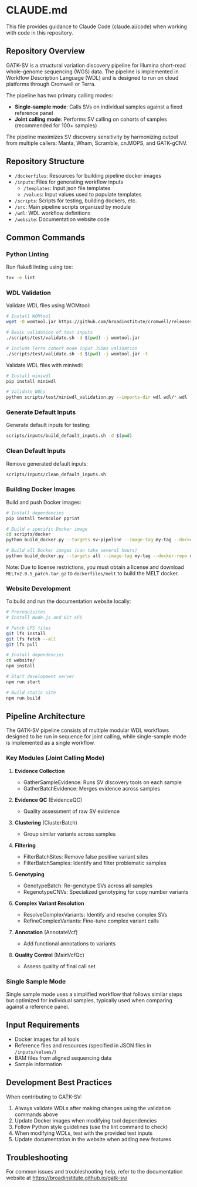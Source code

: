 # CLAUDE.md

This file provides guidance to Claude Code (claude.ai/code) when working with code in this repository.

## Repository Overview

GATK-SV is a structural variation discovery pipeline for Illumina short-read whole-genome sequencing (WGS) data. The pipeline is implemented in Workflow Description Language (WDL) and is designed to run on cloud platforms through Cromwell or Terra.

The pipeline has two primary calling modes:
- **Single-sample mode**: Calls SVs on individual samples against a fixed reference panel
- **Joint calling mode**: Performs SV calling on cohorts of samples (recommended for 100+ samples)

The pipeline maximizes SV discovery sensitivity by harmonizing output from multiple callers: Manta, Wham, Scramble, cn.MOPS, and GATK-gCNV.

## Repository Structure

- `/dockerfiles`: Resources for building pipeline docker images
- `/inputs`: Files for generating workflow inputs
  - `/templates`: Input json file templates
  - `/values`: Input values used to populate templates
- `/scripts`: Scripts for testing, building dockers, etc.
- `/src`: Main pipeline scripts organized by module
- `/wdl`: WDL workflow definitions
- `/website`: Documentation website code

## Common Commands

### Python Linting

Run flake8 linting using tox:

```bash
tox -e lint
```

### WDL Validation

Validate WDL files using WOMtool:

```bash
# Install WOMtool
wget -O womtool.jar https://github.com/broadinstitute/cromwell/releases/download/84/womtool-84.jar

# Basic validation of test inputs
./scripts/test/validate.sh -d $(pwd) -j womtool.jar

# Include Terra cohort mode input JSONs validation
./scripts/test/validate.sh -d $(pwd) -j womtool.jar -t
```

Validate WDL files with miniwdl:

```bash
# Install miniwdl
pip install miniwdl

# Validate WDLs
python scripts/test/miniwdl_validation.py --imports-dir wdl wdl/*.wdl
```

### Generate Default Inputs

Generate default inputs for testing:

```bash
scripts/inputs/build_default_inputs.sh -d $(pwd)
```

### Clean Default Inputs

Remove generated default inputs:

```bash
scripts/inputs/clean_default_inputs.sh
```

### Building Docker Images

Build and push Docker images:

```bash
# Install dependencies
pip install termcolor pprint

# Build a specific Docker image
cd scripts/docker
python build_docker.py --targets sv-pipeline --image-tag my-tag --docker-repo myrepo

# Build all Docker images (can take several hours)
python build_docker.py --targets all --image-tag my-tag --docker-repo myrepo
```

Note: Due to license restrictions, you must obtain a license and download `MELTv2.0.5_patch.tar.gz` to `dockerfiles/melt` to build the MELT docker.

### Website Development

To build and run the documentation website locally:

```bash
# Prerequisites
# Install Node.js and Git LFS

# Fetch LFS files
git lfs install
git lfs fetch --all
git lfs pull

# Install dependencies
cd website/
npm install

# Start development server
npm run start

# Build static site
npm run build
```

## Pipeline Architecture

The GATK-SV pipeline consists of multiple modular WDL workflows designed to be run in sequence for joint calling, while single-sample mode is implemented as a single workflow.

### Key Modules (Joint Calling Mode)

1. **Evidence Collection**
   - GatherSampleEvidence: Runs SV discovery tools on each sample
   - GatherBatchEvidence: Merges evidence across samples

2. **Evidence QC** (EvidenceQC)
   - Quality assessment of raw SV evidence

3. **Clustering** (ClusterBatch)
   - Group similar variants across samples

4. **Filtering**
   - FilterBatchSites: Remove false positive variant sites
   - FilterBatchSamples: Identify and filter problematic samples

5. **Genotyping**
   - GenotypeBatch: Re-genotype SVs across all samples
   - RegenotypeCNVs: Specialized genotyping for copy number variants

6. **Complex Variant Resolution**
   - ResolveComplexVariants: Identify and resolve complex SVs
   - RefineComplexVariants: Fine-tune complex variant calls

7. **Annotation** (AnnotateVcf)
   - Add functional annotations to variants

8. **Quality Control** (MainVcfQc)
   - Assess quality of final call set

### Single Sample Mode

Single sample mode uses a simplified workflow that follows similar steps but optimized for individual samples, typically used when comparing against a reference panel.

## Input Requirements

- Docker images for all tools
- Reference files and resources (specified in JSON files in `/inputs/values/`)
- BAM files from aligned sequencing data
- Sample information

## Development Best Practices

When contributing to GATK-SV:

1. Always validate WDLs after making changes using the validation commands above
2. Update Docker images when modifying tool dependencies
3. Follow Python style guidelines (use the lint command to check)
4. When modifying WDLs, test with the provided test inputs
5. Update documentation in the website when adding new features

## Troubleshooting

For common issues and troubleshooting help, refer to the documentation website at https://broadinstitute.github.io/gatk-sv/